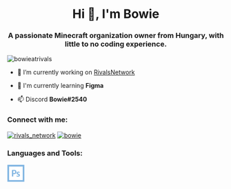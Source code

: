 <h1 align="center">Hi 👋, I'm Bowie</h1>
<h3 align="center">A passionate Minecraft organization owner from Hungary, with little to no coding experience.</h3>

<p align="left"> <img src="https://komarev.com/ghpvc/?username=bowieatrivals&label=Profile%20views&color=0e75b6&style=flat" alt="bowieatrivals" /> </p>

- 🔭 I’m currently working on [RivalsNetwork](rivalsnetwork.hu)

- 🌱 I'm currently learning **Figma**

- 📫 Discord **Bowie#2540**

<h3 align="left">Connect with me:</h3>
<p align="left">
<a href="https://twitter.com/rivals_network" target="blank"><img align="center" src="https://raw.githubusercontent.com/rahuldkjain/github-profile-readme-generator/master/src/images/icons/Social/twitter.svg" alt="rivals_network" height="30" width="40" /></a>
<a href="https://www.youtube.com/c/bowie" target="blank"><img align="center" src="https://raw.githubusercontent.com/rahuldkjain/github-profile-readme-generator/master/src/images/icons/Social/youtube.svg" alt="bowie" height="30" width="40" /></a>
</p>

<h3 align="left">Languages and Tools:</h3>
<p align="left"> <a href="https://www.photoshop.com/en" target="_blank" rel="noreferrer"> <img src="https://raw.githubusercontent.com/devicons/devicon/master/icons/photoshop/photoshop-line.svg" alt="photoshop" width="40" height="40"/> </a> </p>
